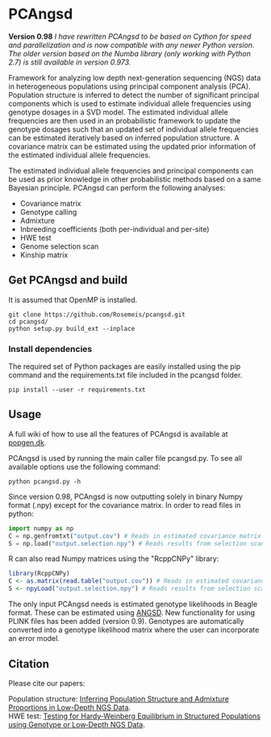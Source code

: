 # PCAngsd

**Version 0.98**
*I have rewritten PCAngsd to be based on Cython for speed and parallelization and is now compatible with any newer Python version. The older version based on the Numba library (only working with Python 2.7) is still available in version 0.973.*

Framework for analyzing low depth next-generation sequencing (NGS) data in heterogeneous populations using principal component analysis (PCA). Population structure is inferred to detect the number of significant principal components which is used to estimate individual allele frequencies using genotype dosages in a SVD model. The estimated individual allele frequencies are then used in an probabilistic framework to update the genotype dosages such that an updated set of individual allele frequencies can be estimated iteratively based on inferred population structure. A covariance matrix can be estimated using the updated prior information of the estimated individual allele frequencies.

The estimated individual allele frequencies and principal components can be used as prior knowledge in other probabilistic methods based on a same Bayesian principle. PCAngsd can perform the following analyses: 

* Covariance matrix
* Genotype calling
* Admixture
* Inbreeding coefficients (both per-individual and per-site)
* HWE test
* Genome selection scan
* Kinship matrix


## Get PCAngsd and build
It is assumed that OpenMP is installed.
```
git clone https://github.com/Rosemeis/pcangsd.git
cd pcangsd/
python setup.py build_ext --inplace
```

### Install dependencies
The required set of Python packages are easily installed using the pip command and the requirements.txt file included in the pcangsd folder.
```
pip install --user -r requirements.txt
```

## Usage
A full wiki of how to use all the features of PCAngsd is available at [popgen.dk](http://www.popgen.dk/software/index.php/PCAngsd). 

PCAngsd is used by running the main caller file pcangsd.py. To see all available options use the following command:
```
python pcangsd.py -h
```

Since version 0.98, PCAngsd is now outputting solely in binary Numpy format (.npy) except for the covariance matrix. In order to read files in python:
```python
import numpy as np
C = np.genfromtxt("output.cov") # Reads in estimated covariance matrix
S = np.load("output.selection.npy") # Reads results from selection scan
```

R can also read Numpy matrices using the "RcppCNPy" library:
```R
library(RcppCNPy)
C <- as.matrix(read.table("output.cov")) # Reads in estimated covariance matrix
S <- npyLoad("output.selection.npy") # Reads results from selection scan
```


The only input PCAngsd needs is estimated genotype likelihoods in Beagle format. These can be estimated using [ANGSD](https://github.com/ANGSD/angsd).
New functionality for using PLINK files has been added (version 0.9). Genotypes are automatically converted into a genotype likelihood matrix where the user can incorporate an error model.


## Citation
Please cite our papers:

Population structure: [Inferring Population Structure and Admixture Proportions in Low-Depth NGS Data](http://www.genetics.org/content/210/2/719).\
HWE test: [Testing for Hardy‐Weinberg Equilibrium in Structured Populations using Genotype or Low‐Depth NGS Data](https://onlinelibrary.wiley.com/doi/abs/10.1111/1755-0998.13019).
